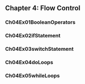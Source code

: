 ## Chapter 4: Flow Control
### Ch04Ex01BooleanOperators
### Ch04Ex02ifStatement
### Ch04Ex03switchStatement
### Ch04Ex04doLoops
### Ch04Ex05whileLoops
